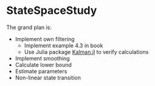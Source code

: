 # StateSpaceStudy

The grand plan is:
- Implement own filtering
  - Implement example 4.3 in book
  - Use Julia package [Kalman.jl](https://github.com/mschauer/Kalman.jl) to verify calculations
- Implement smoothing
- Calculate lower bound
- Estimate parameters
- Non-linear state transition
